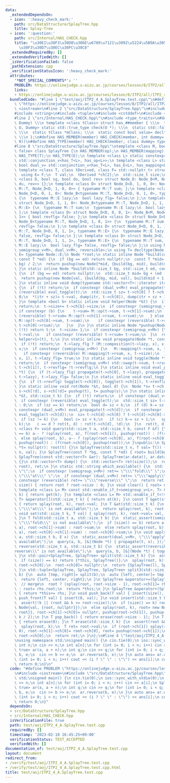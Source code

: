 ```yaml
---
data:
  _extendedDependsOn:
  - icon: ':heavy_check_mark:'
    path: src/DataStructure/SplayTree.hpp
    title: Splay-Tree
  - icon: ':question:'
    path: src/Internal/HAS_CHECK.hpp
    title: "\u30E1\u30F3\u30D0\u306E\u6709\u7121\u3092\u5224\u5B9A\u3059\u308B\u30C6\
      \u30F3\u30D7\u30EC\u30FC\u30C8"
  _extendedRequiredBy: []
  _extendedVerifiedWith: []
  _isVerificationFailed: false
  _pathExtension: cpp
  _verificationStatusIcon: ':heavy_check_mark:'
  attributes:
    '*NOT_SPECIAL_COMMENTS*': ''
    PROBLEM: https://onlinejudge.u-aizu.ac.jp/courses/lesson/8/ITP2/all/ITP2_4_A
    links:
    - https://onlinejudge.u-aizu.ac.jp/courses/lesson/8/ITP2/all/ITP2_4_A
  bundledCode: "#line 1 \"test/aoj/ITP2_4_A.SplayTree.test.cpp\"\n#define PROBLEM\
    \ \"https://onlinejudge.u-aizu.ac.jp/courses/lesson/8/ITP2/all/ITP2_4_A\"\n#include\
    \ <iostream>\n#line 2 \"src/DataStructure/SplayTree.hpp\"\n#include <vector>\n\
    #include <string>\n#include <tuple>\n#include <cstddef>\n#include <cassert>\n\
    #line 2 \"src/Internal/HAS_CHECK.hpp\"\n#include <type_traits>\n#define HAS_CHECK(member,\
    \ Dummy) \\\n template <class tClass> struct has_##member { \\\n  template <class\
    \ U, Dummy> static std::true_type check(U *); \\\n  static std::false_type check(...);\
    \ \\\n  static tClass *mClass; \\\n  static const bool value= decltype(check(mClass))::value;\
    \ \\\n };\n#define HAS_MEMBER(member) HAS_CHECK(member, int dummy= (&U::member,\
    \ 0))\n#define HAS_TYPE(member) HAS_CHECK(member, class dummy= typename U::member)\n\
    #line 8 \"src/DataStructure/SplayTree.hpp\"\ntemplate <class M, bool reversible=\
    \ false> class SplayTree {\n HAS_MEMBER(op);\n HAS_MEMBER(mapping);\n HAS_MEMBER(composition);\n\
    \ HAS_TYPE(T);\n HAS_TYPE(E);\n template <class L> static constexpr bool semigroup_v=\
    \ std::conjunction_v<has_T<L>, has_op<L>>;\n template <class L> static constexpr\
    \ bool dual_v= std::conjunction_v<has_T<L>, has_E<L>, has_mapping<L>, has_composition<L>>;\n\
    \ template <class T, class tDerived, class F= std::nullptr_t> struct Node_B {\n\
    \  using E= F;\n  T val;\n  tDerived *ch[2];\n  std::size_t size;\n };\n template\
    \ <class D, bool sg, bool du, bool rev> struct Node_D: Node_B<M, Node_D<D, sg,\
    \ du, rev>> {};\n template <class D> struct Node_D<D, 1, 0, 0>: Node_B<typename\
    \ M::T, Node_D<D, 1, 0, 0>> { typename M::T sum; };\n template <class D> struct\
    \ Node_D<D, 0, 1, 0>: Node_B<typename M::T, Node_D<D, 0, 1, 0>, typename M::E>\
    \ {\n  typename M::E lazy;\n  bool lazy_flg= false;\n };\n template <class D>\
    \ struct Node_D<D, 1, 1, 0>: Node_B<typename M::T, Node_D<D, 1, 1, 0>, typename\
    \ M::E> {\n  typename M::T sum;\n  typename M::E lazy;\n  bool lazy_flg= false;\n\
    \ };\n template <class D> struct Node_D<D, 0, 0, 1>: Node_B<M, Node_D<D, 0, 0,\
    \ 1>> { bool revflg= false; };\n template <class D> struct Node_D<D, 1, 0, 1>:\
    \ Node_B<typename M::T, Node_D<D, 1, 0, 1>> {\n  typename M::T sum, rsum;\n  bool\
    \ revflg= false;\n };\n template <class D> struct Node_D<D, 0, 1, 1>: Node_B<typename\
    \ M::T, Node_D<D, 0, 1, 1>, typename M::E> {\n  typename M::E lazy;\n  bool lazy_flg=\
    \ false, revflg= false;\n };\n template <class D> struct Node_D<D, 1, 1, 1>: Node_B<typename\
    \ M::T, Node_D<D, 1, 1, 1>, typename M::E> {\n  typename M::T sum, rsum;\n  typename\
    \ M::E lazy;\n  bool lazy_flg= false, revflg= false;\n };\n using Node= Node_D<void,\
    \ semigroup_v<M>, dual_v<M>, reversible>;\n using T= decltype(Node::val);\n using\
    \ E= typename Node::E;\n Node *root;\n static inline Node *build(const T *bg,\
    \ const T *ed) {\n  if (bg == ed) return nullptr;\n  const T *mid= bg + (ed -\
    \ bg) / 2;\n  return pushup(new Node{*mid, {build(bg, mid), build(mid + 1, ed)}});\n\
    \ }\n static inline Node *build(std::size_t bg, std::size_t ed, const T &val)\
    \ {\n  if (bg == ed) return nullptr;\n  std::size_t mid= bg + (ed - bg) / 2;\n\
    \  return pushup(new Node{val, {build(bg, mid, val), build(mid + 1, ed, val)}});\n\
    \ }\n static inline void dump(typename std::vector<T>::iterator itr, Node *t)\
    \ {\n  if (!t) return;\n  if constexpr (dual_v<M>) eval_propagate(t);\n  if constexpr\
    \ (reversible) eval_toggle(t);\n  std::size_t sz= t->ch[0] ? t->ch[0]->size :\
    \ 0;\n  *(itr + sz)= t->val, dump(itr, t->ch[0]), dump(itr + sz + 1, t->ch[1]);\n\
    \ }\n template <bool b> static inline void helper(Node *&t) {\n  if (!t->ch[b])\
    \ return;\n  t->size+= t->ch[b]->size;\n  if constexpr (semigroup_v<M>) {\n  \
    \ if constexpr (b) {\n    t->sum= M::op(t->sum, t->ch[1]->sum);\n    if constexpr\
    \ (reversible) t->rsum= M::op(t->ch[1]->rsum, t->rsum);\n   } else {\n    t->sum=\
    \ M::op(t->ch[0]->sum, t->sum);\n    if constexpr (reversible) t->rsum= M::op(t->rsum,\
    \ t->ch[0]->rsum);\n   }\n  }\n }\n static inline Node *pushup(Node *t) {\n  if\
    \ (!t) return t;\n  t->size= 1;\n  if constexpr (semigroup_v<M>) {\n   t->sum=\
    \ t->val;\n   if constexpr (reversible) t->rsum= t->sum;\n  }\n  return helper<0>(t),\
    \ helper<1>(t), t;\n }\n static inline void propagate(Node *t, const E &x) {\n\
    \  if (!t) return;\n  t->lazy_flg ? (M::composition(t->lazy, x), x) : t->lazy=\
    \ x;\n  if constexpr (semigroup_v<M>) {\n   M::mapping(t->sum, x, t->size);\n\
    \   if constexpr (reversible) M::mapping(t->rsum, x, t->size);\n  }\n  M::mapping(t->val,\
    \ x, 1), t->lazy_flg= true;\n }\n static inline void toggle(Node *t) {\n  if (!t)\
    \ return;\n  if constexpr (semigroup_v<M>) std::swap(t->sum, t->rsum);\n  std::swap(t->ch[0],\
    \ t->ch[1]), t->revflg= !t->revflg;\n }\n static inline void eval_propagate(Node\
    \ *t) {\n  if (t->lazy_flg) propagate(t->ch[0], t->lazy), propagate(t->ch[1],\
    \ t->lazy), t->lazy_flg= false;\n }\n static inline void eval_toggle(Node *t)\
    \ {\n  if (t->revflg) toggle(t->ch[0]), toggle(t->ch[1]), t->revflg= false;\n\
    \ }\n static inline void rot(Node *&t, bool d) {\n  Node *s= t->ch[d];\n  t->ch[d]=\
    \ s->ch[!d], s->ch[!d]= pushup(t), t= pushup(s);\n }\n static inline void splay(Node\
    \ *&t, std::size_t k) {\n  if (!t) return;\n  if constexpr (dual_v<M>) eval_propagate(t);\n\
    \  if constexpr (reversible) eval_toggle(t);\n  std::size_t sz= t->ch[0] ? t->ch[0]->size\
    \ : 0;\n  if (sz == k) return;\n  bool d= sz < k;\n  if (d) k-= sz + 1;\n  if\
    \ constexpr (dual_v<M>) eval_propagate(t->ch[d]);\n  if constexpr (reversible)\
    \ eval_toggle(t->ch[d]);\n  sz= t->ch[d]->ch[0] ? t->ch[d]->ch[0]->size : 0;\n\
    \  if (sz != k) {\n   bool c= sz < k;\n   if (c) k-= sz + 1;\n   splay(t->ch[d]->ch[c],\
    \ k);\n   c == d ? rot(t, d) : rot(t->ch[d], !d);\n  }\n  rot(t, d);\n }\n template\
    \ <class F> void query(std::size_t a, std::size_t b, const F &f) {\n  if (size()\
    \ == b) a-- ? (splay(root, a), f(root->ch[1]), pushup(root)) : (f(root), root);\n\
    \  else splay(root, b), a-- ? (splay(root->ch[0], a), f(root->ch[0]->ch[1]), pushup(root->ch[0]),\
    \ pushup(root)) : (f(root->ch[0]), pushup(root));\n }\npublic:\n SplayTree(Node\
    \ *t= nullptr): root(t) {}\n SplayTree(std::size_t n, T val= T()) { root= build(0,\
    \ n, val); }\n SplayTree(const T *bg, const T *ed) { root= build(bg, ed); }\n\
    \ SplayTree(const std::vector<T> &ar): SplayTree(ar.data(), ar.data() + ar.size())\
    \ {}\n std::vector<T> dump() {\n  std::vector<T> ret(size());\n  return dump(ret.begin(),\
    \ root), ret;\n }\n static std::string which_available() {\n  std::string ret=\
    \ \"\";\n  if constexpr (semigroup_v<M>) ret+= \"\\\"fold\\\" \";\n  else ret+=\
    \ \"\\\"at\\\" \";\n  if constexpr (dual_v<M>) ret+= \"\\\"apply\\\" \";\n  if\
    \ constexpr (reversible) ret+= \"\\\"reverse\\\" \";\n  return ret;\n }\n std::size_t\
    \ size() { return root ? root->size : 0; }\n void clear() { root= nullptr; }\n\
    \ template <class L= M> const std::enable_if_t<semigroup_v<L>, T> &operator[](std::size_t\
    \ k) { return get(k); }\n template <class L= M> std::enable_if_t<!semigroup_v<L>,\
    \ T> &operator[](std::size_t k) { return at(k); }\n const T &get(std::size_t k)\
    \ { return splay(root, k), root->val; }\n T &at(std::size_t k) {\n  static_assert(!semigroup_v<M>,\
    \ \"\\\"at\\\" is not available\");\n  return splay(root, k), root->val;\n }\n\
    \ void set(std::size_t k, T val) { splay(root, k), root->val= val, pushup(root);\
    \ }\n T fold(std::size_t a, std::size_t b) {\n  static_assert(semigroup_v<M>,\
    \ \"\\\"fold\\\" is not available\");\n  if (size() == b) return a-- ? (splay(root,\
    \ a), root->ch[1]->sum) : root->sum;\n  else return splay(root, b), a-- ? (splay(root->ch[0],\
    \ a), root->ch[0]->ch[1]->sum) : root->ch[0]->sum;\n }\n void apply(std::size_t\
    \ a, std::size_t b, E x) {\n  static_assert(dual_v<M>, \"\\\"apply\\\" is not\
    \ available\");\n  query(a, b, [&](Node *t) { propagate(t, x); });\n }\n void\
    \ reverse(std::size_t a, std::size_t b) {\n  static_assert(reversible, \"\\\"\
    reverse\\\" is not available\");\n  query(a, b, [&](Node *t) { toggle(t); });\n\
    \ }\n std::pair<SplayTree, SplayTree> split(std::size_t k) {\n  assert(k <= size());\n\
    \  if (size() == k) return {*this, SplayTree()};\n  splay(root, k);\n  Node *l=\
    \ root->ch[0];\n  root->ch[0]= nullptr;\n  return {SplayTree(l), SplayTree(pushup(root))};\n\
    \ }\n std::tuple<SplayTree, SplayTree, SplayTree> split3(std::size_t a, std::size_t\
    \ b) {\n  auto [tmp, right]= split(b);\n  auto [left, center]= tmp.split(a);\n\
    \  return {left, center, right};\n }\n SplayTree &operator+=(SplayTree rhs) {\
    \  // merge\n  root ? (splay(root, root->size - 1), root->ch[1]= rhs.root, pushup(root))\
    \ : root= rhs.root;\n  return *this;\n }\n SplayTree &operator+(SplayTree rhs)\
    \ { return *this+= rhs; }\n void push_back(T val) { insert(size(), val); }\n void\
    \ push_front(T val) { insert(0, val); }\n void insert(std::size_t k, T val) {\n\
    \  assert(!k || (root && k <= root->size));\n  if (size() == k) root= pushup(new\
    \ Node{val, {root, nullptr}});\n  else splay(root, k), root= new Node{val, {root->ch[0],\
    \ root}}, root->ch[1]->ch[0]= nullptr, pushup(root->ch[1]), pushup(root);\n  splay(root,\
    \ k / 2);\n }\n T pop_back() { return erase(root->size - 1); }\n T pop_front()\
    \ { return erase(0); }\n T erase(std::size_t k) {\n  assert(root && k < root->size);\n\
    \  splay(root, k);\n  T ret= root->val;\n  if (root->ch[1]) splay(root->ch[1],\
    \ 0), root->ch[1]->ch[0]= root->ch[0], root= pushup(root->ch[1]);\n  else root=\
    \ root->ch[0];\n  return ret;\n }\n};\n#line 4 \"test/aoj/ITP2_4_A.SplayTree.test.cpp\"\
    \nusing namespace std;\nsigned main() {\n cin.tie(0);\n ios::sync_with_stdio(0);\n\
    \ int n;\n cin >> n;\n int a[n];\n for (int i= 0; i < n; i++) cin >> a[i];\n SplayTree<int,\
    \ true> ar(a, a + n);\n int q;\n cin >> q;\n for (int i= 0; i < q; i++) {\n  int\
    \ b, e;\n  cin >> b >> e;\n  ar.reverse(b, e);\n }\n auto ans= ar.dump();\n for\
    \ (int i= 0; i < n; i++) cout << (i ? \" \" : \"\") << ans[i];\n cout << '\\n';\n\
    \ return 0;\n}\n"
  code: "#define PROBLEM \"https://onlinejudge.u-aizu.ac.jp/courses/lesson/8/ITP2/all/ITP2_4_A\"\
    \n#include <iostream>\n#include \"src/DataStructure/SplayTree.hpp\"\nusing namespace\
    \ std;\nsigned main() {\n cin.tie(0);\n ios::sync_with_stdio(0);\n int n;\n cin\
    \ >> n;\n int a[n];\n for (int i= 0; i < n; i++) cin >> a[i];\n SplayTree<int,\
    \ true> ar(a, a + n);\n int q;\n cin >> q;\n for (int i= 0; i < q; i++) {\n  int\
    \ b, e;\n  cin >> b >> e;\n  ar.reverse(b, e);\n }\n auto ans= ar.dump();\n for\
    \ (int i= 0; i < n; i++) cout << (i ? \" \" : \"\") << ans[i];\n cout << '\\n';\n\
    \ return 0;\n}"
  dependsOn:
  - src/DataStructure/SplayTree.hpp
  - src/Internal/HAS_CHECK.hpp
  isVerificationFile: true
  path: test/aoj/ITP2_4_A.SplayTree.test.cpp
  requiredBy: []
  timestamp: '2023-02-10 16:45:25+09:00'
  verificationStatus: TEST_ACCEPTED
  verifiedWith: []
documentation_of: test/aoj/ITP2_4_A.SplayTree.test.cpp
layout: document
redirect_from:
- /verify/test/aoj/ITP2_4_A.SplayTree.test.cpp
- /verify/test/aoj/ITP2_4_A.SplayTree.test.cpp.html
title: test/aoj/ITP2_4_A.SplayTree.test.cpp
---
```

